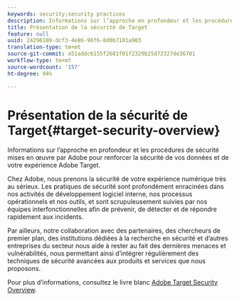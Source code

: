 ```yaml
---
keywords: security;security practices
description: Informations sur l’approche en profondeur et les procédures de sécurité mises en œuvre par Adobe pour renforcer la sécurité de vos données et de votre expérience Adobe Target.
title: Présentation de la sécurité de Target
feature: null
uuid: 24296109-dcf3-4e86-96f6-8d0b7101a903
translation-type: tm+mt
source-git-commit: a51addc6155f2681f01f2329b25d72327de36701
workflow-type: tm+mt
source-wordcount: '157'
ht-degree: 94%

---
```



# Présentation de la sécurité de Target{#target-security-overview}

Informations sur l’approche en profondeur et les procédures de sécurité mises en œuvre par Adobe pour renforcer la sécurité de vos données et de votre expérience Adobe Target.

Chez Adobe, nous prenons la sécurité de votre expérience numérique très au sérieux. Les pratiques de sécurité sont profondément enracinées dans nos activités de développement logiciel interne, nos processus opérationnels et nos outils, et sont scrupuleusement suivies par nos équipes interfonctionnelles afin de prévenir, de détecter et de répondre rapidement aux incidents.

Par ailleurs, notre collaboration avec des partenaires, des chercheurs de premier plan, des institutions dédiées à la recherche en sécurité et d’autres entreprises du secteur nous aide à rester au fait des dernières menaces et vulnérabilités, nous permettant ainsi d’intégrer régulièrement des techniques de sécurité avancées aux produits et services que nous proposons.

Pour plus d’informations, consultez le livre blanc [Adobe Target Security Overview](https://wwwimages.adobe.com/content/dam/Adobe/en/security/pdfs/AdobeTargetSecurityOverview.pdf).
